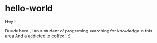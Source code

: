 # hello-world

  Hey !
  
  Duuds here , i an a student of programing searching for knowledge in this area
  And a addicted to coffee ! :)

